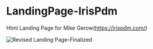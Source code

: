 # LandingPage-IrisPdm
Html Landing Page for Mike Gerow(https://irispdm.com/)

![Revised Landing Page-Finalized](https://github.com/fullstackdev710/LandingPage-IrisPdm/assets/106774321/39710bef-c81c-42f5-8e62-c232c97c2b75)
